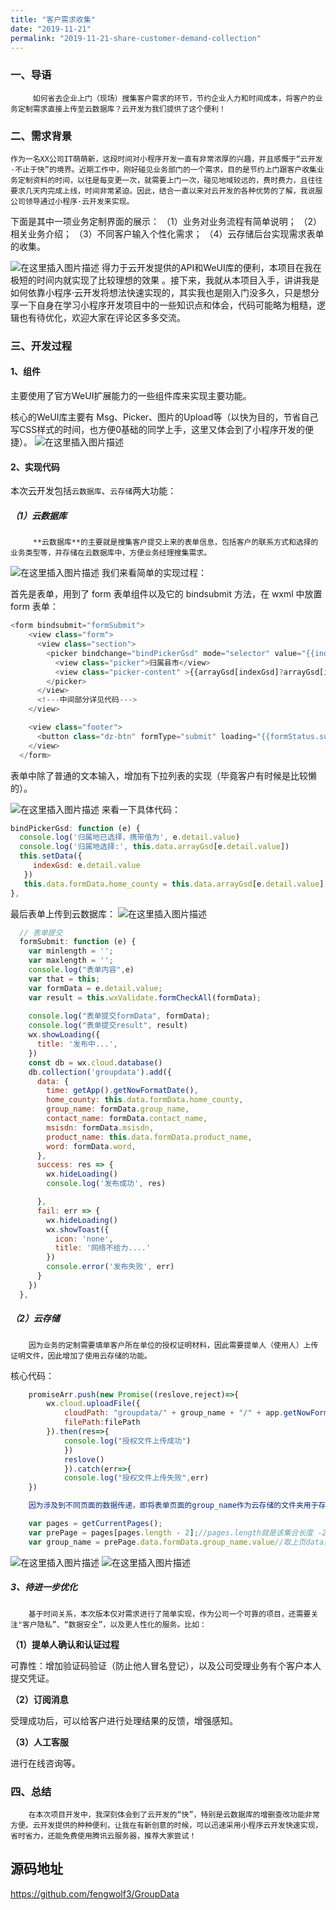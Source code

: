```yaml
---
title: "客户需求收集"
date: "2019-11-21"
permalink: "2019-11-21-share-customer-demand-collection"
---
```

### 一、导语

         如何省去企业上门（现场）搜集客户需求的环节，节约企业人力和时间成本，将客户的业务定制需求直接上传至云数据库？云开发为我们提供了这个便利！  

### 二、需求背景

	作为一名XX公司IT萌萌新，这段时间对小程序开发一直有非常浓厚的兴趣，并且感慨于“云开发·不止于快”的境界。近期工作中，刚好碰见业务部门的一个需求，目的是节约上门跟客户收集业务定制资料的时间，以往是每变更一次，就需要上门一次，碰见地域较远的，费时费力，且往往要求几天内完成上线，时间非常紧迫。因此，结合一直以来对云开发的各种优势的了解，我说服公司领导通过小程序·云开发来实现。


下面是其中一项业务定制界面的展示：
（1）业务对业务流程有简单说明；
（2）相关业务介绍；
（3）不同客户输入个性化需求；
（4）云存储后台实现需求表单的收集。

![在这里插入图片描述](https://img-blog.csdnimg.cn/20191121104640541.jpeg?x-oss-process=image/watermark,type_ZmFuZ3poZW5naGVpdGk,shadow_10,text_aHR0cHM6Ly9ibG9nLmNzZG4ubmV0L1RDQl9DbG91ZEJhc2U=,size_16,color_FFFFFF,t_70#pic_center)
         得力于云开发提供的API和WeUI库的便利，本项目在我在极短的时间内就实现了比较理想的效果 。接下来，我就从本项目入手，讲讲我是如何依靠小程序·云开发将想法快速实现的，其实我也是刚入门没多久，只是想分享一下自身在学习小程序开发项目中的一些知识点和体会，代码可能略为粗糙，逻辑也有待优化，欢迎大家在评论区多多交流。

### 三、开发过程

#### 1、组件

主要使用了官方WeUI扩展能力的一些组件库来实现主要功能。

核心的WeUI库主要有 Msg、Picker、图片的Upload等（以快为目的，节省自己写CSS样式的时间，也方便0基础的同学上手，这里又体会到了小程序开发的便捷）。
![在这里插入图片描述](https://img-blog.csdnimg.cn/20191121104845916.png#pic_center)

#### 2、实现代码

本次云开发包括`云数据库`、`云存储`两大功能：

##### （1）**云数据库**

         **云数据库**的主要就是搜集客户提交上来的表单信息，包括客户的联系方式和选择的业务类型等，并存储在云数据库中，方便业务经理搜集需求。

![在这里插入图片描述](https://img-blog.csdnimg.cn/20191121105001801.png?x-oss-process=image/watermark,type_ZmFuZ3poZW5naGVpdGk,shadow_10,text_aHR0cHM6Ly9ibG9nLmNzZG4ubmV0L1RDQl9DbG91ZEJhc2U=,size_16,color_FFFFFF,t_70#pic_center)
我们来看简单的实现过程：

首先是表单，用到了 form 表单组件以及它的 bindsubmit 方法，在 wxml 中放置 form 表单：

```js
<form bindsubmit="formSubmit">
    <view class="form">
      <view class="section">
        <picker bindchange="bindPickerGsd" mode="selector" value="{{indexGsd}}" range="{{arrayGsd}}">
          <view class="picker">归属县市</view>
          <view class="picker-content" >{{arrayGsd[indexGsd]?arrayGsd[indexGsd]:"(必填项) 请下拉选择归属地"}}</view> 
        </picker>
      </view>    
      <!---中间部分详见代码--->
    </view>

    <view class="footer">
      <button class="dz-btn" formType="submit" loading="{{formStatus.submitting}}" disabled="{{formStatus.submitting}}" bindtap="openSuccess">提交</button>
    </view>
  </form>
```

表单中除了普通的文本输入，增加有下拉列表的实现（毕竟客户有时候是比较懒的）。

![在这里插入图片描述](https://img-blog.csdnimg.cn/2019112110511124.png#pic_center)
来看一下具体代码：

```js
bindPickerGsd: function (e) {    
  console.log('归属地已选择，携带值为', e.detail.value)
  console.log('归属地选择:', this.data.arrayGsd[e.detail.value])    
  this.setData({
   	 indexGsd: e.detail.value     
   })   
   this.data.formData.home_county = this.data.arrayGsd[e.detail.value]
},
```

最后表单上传到云数据库：
![在这里插入图片描述](https://img-blog.csdnimg.cn/20191121105219113.jpeg?x-oss-process=image/watermark,type_ZmFuZ3poZW5naGVpdGk,shadow_10,text_aHR0cHM6Ly9ibG9nLmNzZG4ubmV0L1RDQl9DbG91ZEJhc2U=,size_16,color_FFFFFF,t_70#pic_center)

```js
  // 表单提交
  formSubmit: function (e) {
    var minlength = '';
    var maxlength = '';
    console.log("表单内容",e)
    var that = this;
    var formData = e.detail.value;
    var result = this.wxValidate.formCheckAll(formData);
    
    console.log("表单提交formData", formData);
    console.log("表单提交result", result)
    wx.showLoading({
      title: '发布中...',
    })
    const db = wx.cloud.database()
    db.collection('groupdata').add({
      data: {
        time: getApp().getNowFormatDate(),
        home_county: this.data.formData.home_county,
        group_name: formData.group_name,
        contact_name: formData.contact_name,
        msisdn: formData.msisdn,
        product_name: this.data.formData.product_name,
        word: formData.word,
      },
      success: res => {
        wx.hideLoading()
        console.log('发布成功', res)

      },
      fail: err => {
        wx.hideLoading()
        wx.showToast({
          icon: 'none',
          title: '网络不给力....'
        })
        console.error('发布失败', err)
      }
    })
  },
```

##### （2）云存储

		因为业务的定制需要填单客户所在单位的授权证明材料，因此需要提单人（使用人）上传证明文件，因此增加了使用云存储的功能。

核心代码： 

```js
    promiseArr.push(new Promise((reslove,reject)=>{
    	wx.cloud.uploadFile({
    		cloudPath: "groupdata/" + group_name + "/" + app.getNowFormatDate() +suffix,
    		filePath:filePath
    	}).then(res=>{
    		console.log("授权文件上传成功")          
    		})
    		reslove()
    		}).catch(err=>{
    		console.log("授权文件上传失败",err)
    })

 	因为涉及到不同页面的数据传递，即将表单页面的group_name作为云存储的文件夹用于存储该客户在表单中上传的图片，因此还需要用到getCurrentPages()来进行页面间的数据传递 

    var pages = getCurrentPages();
    var prePage = pages[pages.length - 2];//pages.length就是该集合长度 -2就是上一个活动的页面，也即是跳过来的页面
    var group_name = prePage.data.formData.group_name.value//取上页data里的group_name数据用于标识授权文件所存储文件夹的名称
```

![在这里插入图片描述](https://img-blog.csdnimg.cn/20191121105353566.png?x-oss-process=image/watermark,type_ZmFuZ3poZW5naGVpdGk,shadow_10,text_aHR0cHM6Ly9ibG9nLmNzZG4ubmV0L1RDQl9DbG91ZEJhc2U=,size_16,color_FFFFFF,t_70#pic_center)
![在这里插入图片描述](https://img-blog.csdnimg.cn/20191121105423686.png?x-oss-process=image/watermark,type_ZmFuZ3poZW5naGVpdGk,shadow_10,text_aHR0cHM6Ly9ibG9nLmNzZG4ubmV0L1RDQl9DbG91ZEJhc2U=,size_16,color_FFFFFF,t_70#pic_center)

##### 3、待进一步优化 

		基于时间关系，本次版本仅对需求进行了简单实现，作为公司一个可靠的项目，还需要关注"客户隐私”、“数据安全”，以及更人性化的服务。比如：

**（1）提单人确认和认证过程**

可靠性：增加验证码验证（防止他人冒名登记），以及公司受理业务有个客户本人提交凭证。

**（2）订阅消息**  

受理成功后，可以给客户进行处理结果的反馈，增强感知。

**（3）人工客服**  

进行在线咨询等。

### 四、总结

		在本次项目开发中，我深刻体会到了云开发的“快”，特别是云数据库的增删查改功能非常方便。云开发提供的种种便利，让我在有新创意的时候，可以迅速采用小程序云开发快速实现，省时省力，还能免费使用腾讯云服务器，推荐大家尝试！

## 源码地址

<https://github.com/fengwolf3/GroupData>



